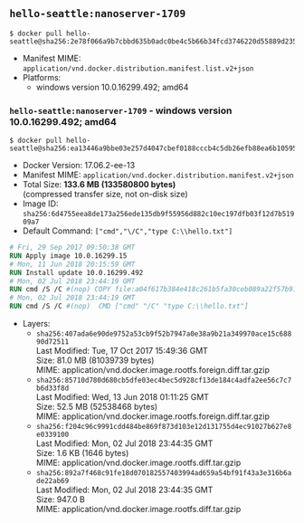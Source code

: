 ## `hello-seattle:nanoserver-1709`

```console
$ docker pull hello-seattle@sha256:2e78f066a9b7cbbd635b0adc0be4c5b66b34fcd3746220d55889d2354c5bdf25
```

-	Manifest MIME: `application/vnd.docker.distribution.manifest.list.v2+json`
-	Platforms:
	-	windows version 10.0.16299.492; amd64

### `hello-seattle:nanoserver-1709` - windows version 10.0.16299.492; amd64

```console
$ docker pull hello-seattle@sha256:ea13446a9bbe03e257d4047cbef0188cccb4c5db26efb88ea6b1059503176d27
```

-	Docker Version: 17.06.2-ee-13
-	Manifest MIME: `application/vnd.docker.distribution.manifest.v2+json`
-	Total Size: **133.6 MB (133580800 bytes)**  
	(compressed transfer size, not on-disk size)
-	Image ID: `sha256:6d4755eea8de173a256ede135db9f55956d882c10ec197dfb03f12d7b51909a7`
-	Default Command: `["cmd","\/C","type C:\\hello.txt"]`

```dockerfile
# Fri, 29 Sep 2017 09:50:38 GMT
RUN Apply image 10.0.16299.15
# Mon, 11 Jun 2018 20:15:59 GMT
RUN Install update 10.0.16299.492
# Mon, 02 Jul 2018 23:44:19 GMT
RUN cmd /S /C #(nop) COPY file:a04f617b384e418c261b5fa30ceb089a22f57b91ac80d8a5cc51f96d6ff98037 in C: 
# Mon, 02 Jul 2018 23:44:19 GMT
RUN cmd /S /C #(nop)  CMD ["cmd" "/C" "type C:\\hello.txt"]
```

-	Layers:
	-	`sha256:407ada6e90de9752a53cb9f52b7947a0e38a9b21a349970ace15c68890d72511`  
		Last Modified: Tue, 17 Oct 2017 15:49:36 GMT  
		Size: 81.0 MB (81039739 bytes)  
		MIME: application/vnd.docker.image.rootfs.foreign.diff.tar.gzip
	-	`sha256:85710d780d680cb5dfe03ec4bec5d928cf13de184c4adfa2ee56c7c7b6d33f8d`  
		Last Modified: Wed, 13 Jun 2018 01:11:25 GMT  
		Size: 52.5 MB (52538468 bytes)  
		MIME: application/vnd.docker.image.rootfs.foreign.diff.tar.gzip
	-	`sha256:f204c96c9991cdd484be869f873d103e12d131755d4ec91027b627e8e0339100`  
		Last Modified: Mon, 02 Jul 2018 23:44:35 GMT  
		Size: 1.6 KB (1646 bytes)  
		MIME: application/vnd.docker.image.rootfs.diff.tar.gzip
	-	`sha256:892a7f468c91fe18d070182557403994ad659a54bf91f43a3e316b6ade22ab69`  
		Last Modified: Mon, 02 Jul 2018 23:44:35 GMT  
		Size: 947.0 B  
		MIME: application/vnd.docker.image.rootfs.diff.tar.gzip
